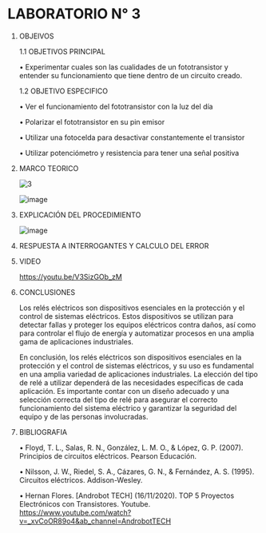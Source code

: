 # LABORATORIO N° 3

1. OBJEIVOS

    1.1 OBJETIVOS PRINCIPAL

    •	Experimentar cuales son las cualidades de un fototransistor y entender su funcionamiento que tiene dentro de un circuito creado.
    
     1.2 OBJETIVO ESPECIFICO
     
    •	Ver el funcionamiento del fototransistor con la luz del día
        
    •	Polarizar el fototransistor en su pin emisor
        
    •	Utilizar una fotocelda para desactivar constantemente el transistor
        
    •	Utilizar potenciómetro y resistencia para tener una señal positiva

2. MARCO TEORICO

    ![3](https://user-images.githubusercontent.com/116808294/222426057-5bff7a99-b077-4e14-8d8a-c1c030731566.jpeg)
    
    ![image](https://user-images.githubusercontent.com/116808294/222426100-a69780d0-f150-48d4-b60e-66521d64fce9.png)

3. EXPLICACIÓN DEL PROCEDIMIENTO
    
    ![image](https://user-images.githubusercontent.com/116808294/205786451-06065cd0-523b-48f2-80ce-9cc1c0220d37.png)

4. RESPUESTA A INTERROGANTES Y CALCULO DEL ERROR

5. VIDEO

    https://youtu.be/V3SizGOb_zM

6. CONCLUSIONES

    Los relés eléctricos son dispositivos esenciales en la protección y el control de sistemas eléctricos. Estos dispositivos se utilizan para detectar fallas y proteger los equipos eléctricos contra daños, así como para controlar el flujo de energía y automatizar procesos en una amplia gama de aplicaciones industriales.
    
    En conclusión, los relés eléctricos son dispositivos esenciales en la protección y el control de sistemas eléctricos, y su uso es fundamental en una amplia variedad de aplicaciones industriales. La elección del tipo de relé a utilizar dependerá de las necesidades específicas de cada aplicación. Es importante contar con un diseño adecuado y una selección correcta del tipo de relé para asegurar el correcto funcionamiento del sistema eléctrico y garantizar la seguridad del equipo y de las personas involucradas.
    
7. BIBLIOGRAFIA
    
    • Floyd, T. L., Salas, R. N., González, L. M. O., & López, G. P. (2007). Principios de circuitos eléctricos. Pearson Educación.
    
    • Nilsson, J. W., Riedel, S. A., Cázares, G. N., & Fernández, A. S. (1995). Circuitos eléctricos. Addison-Wesley.
    
    • Hernan Flores. [Androbot TECH] (16/11/2020). TOP 5 Proyectos Electrónicos con Transistores. Youtube. https://www.youtube.com/watch?v=_xvCoOR89o4&ab_channel=AndrobotTECH 
        
